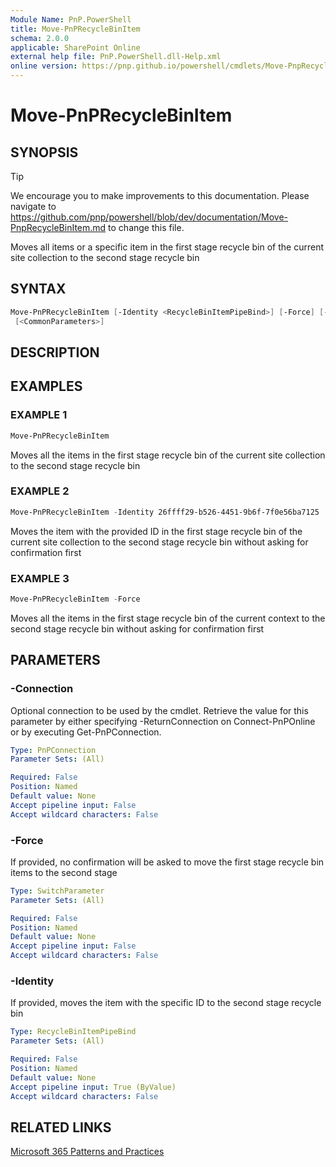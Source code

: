 ```yaml
---
Module Name: PnP.PowerShell
title: Move-PnPRecycleBinItem
schema: 2.0.0
applicable: SharePoint Online
external help file: PnP.PowerShell.dll-Help.xml
online version: https://pnp.github.io/powershell/cmdlets/Move-PnpRecycleBinItem.html
---
```

 
# Move-PnPRecycleBinItem

## SYNOPSIS

> [!TIP]
> We encourage you to make improvements to this documentation. Please navigate to https://github.com/pnp/powershell/blob/dev/documentation/Move-PnpRecycleBinItem.md to change this file.

Moves all items or a specific item in the first stage recycle bin of the current site collection to the second stage recycle bin

## SYNTAX

```powershell
Move-PnPRecycleBinItem [-Identity <RecycleBinItemPipeBind>] [-Force] [-Connection <PnPConnection>]
 [<CommonParameters>]
```

## DESCRIPTION

## EXAMPLES

### EXAMPLE 1
```powershell
Move-PnPRecycleBinItem
```

Moves all the items in the first stage recycle bin of the current site collection to the second stage recycle bin

### EXAMPLE 2
```powershell
Move-PnPRecycleBinItem -Identity 26ffff29-b526-4451-9b6f-7f0e56ba7125
```

Moves the item with the provided ID in the first stage recycle bin of the current site collection to the second stage recycle bin without asking for confirmation first

### EXAMPLE 3
```powershell
Move-PnPRecycleBinItem -Force
```

Moves all the items in the first stage recycle bin of the current context to the second stage recycle bin without asking for confirmation first

## PARAMETERS

### -Connection
Optional connection to be used by the cmdlet. Retrieve the value for this parameter by either specifying -ReturnConnection on Connect-PnPOnline or by executing Get-PnPConnection.

```yaml
Type: PnPConnection
Parameter Sets: (All)

Required: False
Position: Named
Default value: None
Accept pipeline input: False
Accept wildcard characters: False
```

### -Force
If provided, no confirmation will be asked to move the first stage recycle bin items to the second stage

```yaml
Type: SwitchParameter
Parameter Sets: (All)

Required: False
Position: Named
Default value: None
Accept pipeline input: False
Accept wildcard characters: False
```

### -Identity
If provided, moves the item with the specific ID to the second stage recycle bin

```yaml
Type: RecycleBinItemPipeBind
Parameter Sets: (All)

Required: False
Position: Named
Default value: None
Accept pipeline input: True (ByValue)
Accept wildcard characters: False
```

## RELATED LINKS

[Microsoft 365 Patterns and Practices](https://aka.ms/m365pnp)

